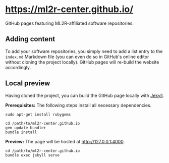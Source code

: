 # https://ml2r-center.github.io/

GitHub pages featuring ML2R-affiliated software repositories.

## Adding content

To add your software repositories, you simply need to add a list entry to the `index.md` Markdown file (you can even do so in GitHub's online editor without cloning the project locally). GitHub pages will re-build the website accordingly.

## Local preview

Having cloned the project, you can build the GitHub page locally with [Jekyll](https://jekyllrb.com/). 

**Prerequisites:** The following steps install all necessary dependencies.

```
sudo apt-get install rubygems

cd /path/to/ml2r-center.github.io
gem update bundler
bundle install
```

**Preview:** The page will be hosted at http://127.0.0.1:4000.

```
cd /path/to/ml2r-center.github.io
bundle exec jekyll serve
```
